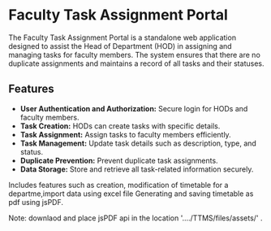 # Faculty Task Assignment Portal

The Faculty Task Assignment Portal is a standalone web application designed to assist the Head of Department (HOD) in assigning and managing tasks for faculty members. The system ensures that there are no duplicate assignments and maintains a record of all tasks and their statuses.

## Features
- **User Authentication and Authorization:** Secure login for HODs and faculty members.
- **Task Creation:** HODs can create tasks with specific details.
- **Task Assignment:** Assign tasks to faculty members efficiently.
- **Task Management:** Update task details such as description, type, and status.
- **Duplicate Prevention:** Prevent duplicate task assignments.
- **Data Storage:** Store and retrieve all task-related information securely.

Includes features such as creation, modification of timetable for a departme,import data using excel file 
Generating and saving timetable as pdf using jsPDF.

Note: downlaod and place jsPDF api in the location '..../TTMS/files/assets/' .
